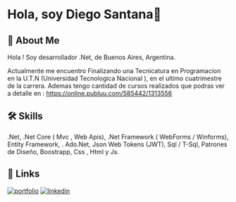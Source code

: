 

# Hola, soy Diego Santana👋


## 🚀 About Me
Hola ! Soy desarrollador .Net,  de Buenos Aires, Argentina.

Actualmente me encuentro Finalizando una Tecnicatura en Programacion en la U.T.N (Universidad Tecnologica Nacional ), en el ultimo cuatrimestre de la carrera. Ademas tengo cantidad de cursos realizados que podras ver a detalle en : https://online.publuu.com/585442/1313556


## 🛠 Skills
.Net,
.Net Core ( Mvc , Web Apis),
.Net Framework ( WebForms / Winforms),
 Entity Framework, . Ado.Net,
Json Web Tokens (JWT),
 Sql / T-Sql,
Patrones de Diseño,
 Boostrapp,
 Css , Html y Js.


## 🔗 Links
[![portfolio](https://img.shields.io/badge/my_portfolio-000?style=for-the-badge&logo=ko-fi&logoColor=white)](https://online.publuu.com/585442/1313556)
[![linkedin](https://img.shields.io/badge/linkedin-0A66C2?style=for-the-badge&logo=linkedin&logoColor=white)](https://www.linkedin.com/in/diegosantanadev-net/)


